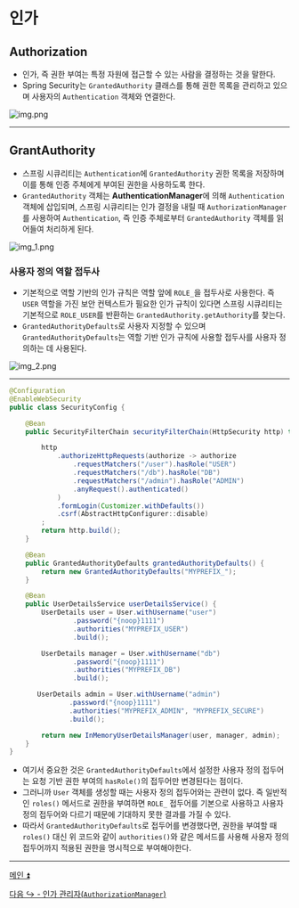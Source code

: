 # 인가

## Authorization

- 인가, 즉 권한 부여는 특정 자원에 접근할 수 있는 사람을 결정하는 것을 말한다.
- Spring Security는 `GrantedAuthority` 클래스를 통해 권한 목록을 관리하고 있으며 사용자의 `Authentication` 객체와 연결한다.

![img.png](image/img.png)

---

## GrantAuthority

- 스프링 시큐리티는 `Authentication`에 `GrantedAuthority` 권한 목록을 저장하며 이를 통해 인증 주체에게 부여된 권한을 사용하도록 한다.
- `GrantedAuthority` 객체는 **AuthenticationManager**에 의해 `Authentication` 객체에 삽입되며, 스프링 시큐리티는 인가 결정을 내릴 때 `AuthorizationManager`를 사용하여
    `Authentication`, 즉 인증 주체로부터 `GrantedAuthority` 객체를 읽어들여 처리하게 된다.

![img_1.png](image/img_1.png)

### 사용자 정의 역할 접두사

- 기본적으로 역할 기반의 인가 규칙은 역할 앞에 `ROLE_`을 접두사로 사용한다. 즉 `USER` 역할을 가진 보안 컨텍스트가 필요한 인가 규칙이 있다면 스프링 시큐리티는 기본적으로
 `ROLE_USER`를 반환하는 `GrantedAuthority.getAuthority`를 찾는다.
- `GrantedAuthorityDefaults`로 사용자 지정할 수 있으며 `GrantedAuthorityDefaults`는 역할 기반 인가 규칙에 사용할 접두사를 사용자 정의하는 데 사용된다.

![img_2.png](image/img_2.png)

---

```java
@Configuration
@EnableWebSecurity
public class SecurityConfig {

    @Bean
    public SecurityFilterChain securityFilterChain(HttpSecurity http) throws Exception {

        http
            .authorizeHttpRequests(authorize -> authorize
                .requestMatchers("/user").hasRole("USER")
                .requestMatchers("/db").hasRole("DB")
                .requestMatchers("/admin").hasRole("ADMIN")
                .anyRequest().authenticated()
            )
            .formLogin(Customizer.withDefaults())
            .csrf(AbstractHttpConfigurer::disable)
        ;
        return http.build();
    }

    @Bean
    public GrantedAuthorityDefaults grantedAuthorityDefaults() {
        return new GrantedAuthorityDefaults("MYPREFIX_");
    }

    @Bean
    public UserDetailsService userDetailsService() {
        UserDetails user = User.withUsername("user")
                .password("{noop}1111")
                .authorities("MYPREFIX_USER")
                .build();

        UserDetails manager = User.withUsername("db")
                .password("{noop}1111")
                .authorities("MYPREFIX_DB")
                .build();

       UserDetails admin = User.withUsername("admin")
               .password("{noop}1111")
               .authorities("MYPREFIX_ADMIN", "MYPREFIX_SECURE")
               .build();

        return new InMemoryUserDetailsManager(user, manager, admin);
    }
}
```

- 여기서 중요한 것은 `GrantedAuthorityDefaults`에서 설정한 사용자 정의 접두어는 요청 기반 권한 부여의 `hasRole()`의
접두어만 변경된다는 점이다.
- 그러니까 `User` 객체를 생성할 때는 사용자 정의 접두어와는 관련이 없다. 즉 일반적인 `roles()` 메서드로 권한을 부여하면
`ROLE_` 접두어를 기본으로 사용하고 사용자 정의 접두어와 다르기 때문에 기대하지 못한 결과를 가질 수 있다.
- 따라서 `GrantedAuthorityDefaults`로 접두어를 변경했다면, 권한을 부여할 때 `roles()` 대신 위 코드와 같이 `authorities()`와 같은
메서드를 사용해 사용자 정의 접두어까지 적용된 권한을 명시적으로 부여해야한다.

---

[메인 ⏫](https://github.com/genesis12345678/TIL/blob/main/Spring/security/security/main.md)

[다음 ↪️ - 인가 관리자(`AuthorizationManager`)](https://github.com/genesis12345678/TIL/blob/main/Spring/security/security/AuthorizationProcess/AuthorizationManager.md)
